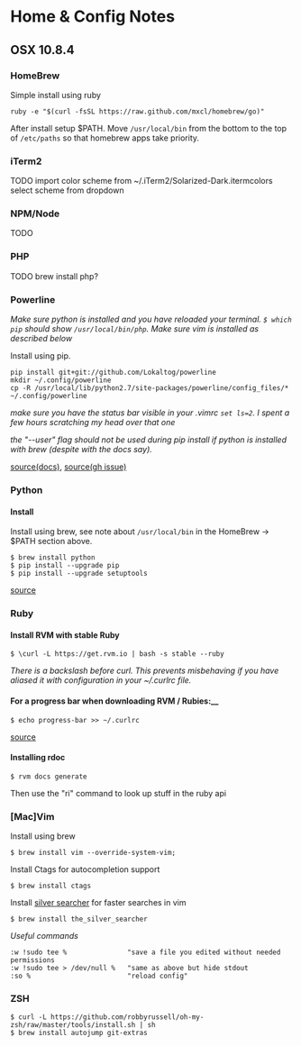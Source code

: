 # Home & Config Notes

## OSX 10.8.4

### HomeBrew

Simple install using ruby

    ruby -e "$(curl -fsSL https://raw.github.com/mxcl/homebrew/go)"

After install setup $PATH. Move `/usr/local/bin` from the bottom to the top of `/etc/paths`
 so that homebrew apps take priority.

### iTerm2

TODO
import color scheme from ~/.iTerm2/Solarized-Dark.itermcolors
select scheme from dropdown


### NPM/Node

TODO

### PHP
TODO
    brew install php?

### Powerline

_Make sure python is installed and you have reloaded your terminal. `$ which pip` should_
_show `/usr/local/bin/php`._
_Make sure vim is installed as described below_

Install using pip.

    pip install git+git://github.com/Lokaltog/powerline
    mkdir ~/.config/powerline
    cp -R /usr/local/lib/python2.7/site-packages/powerline/config_files/* ~/.config/powerline

_make sure you have the status bar visible in your .vimrc `set ls=2`. I spent a few hours_
_scratching my head over that one_

_the "--user" flag should not be used during pip install if python is installed with brew_
_(despite with the docs say)._

[source(docs)](https://powerline.readthedocs.org/en/latest/installation/osx.html#installation-osx),
[source(gh issue)](https://github.com/Lokaltog/powerline/issues/39)

### Python

#### Install

Install using brew, see note about `/usr/local/bin` in the HomeBrew -> $PATH section above.

    $ brew install python
    $ pip install --upgrade pip
    $ pip install --upgrade setuptools

[source](https://github.com/mxcl/homebrew/wiki/Homebrew-and-Python)

### Ruby

#### Install RVM with stable Ruby

    $ \curl -L https://get.rvm.io | bash -s stable --ruby

*There is a backslash before curl. This prevents misbehaving if you have aliased it with*
*configuration in your ~/.curlrc file.*

#### For a progress bar when downloading RVM / Rubies:__

    $ echo progress-bar >> ~/.curlrc

[source](https://rvm.io/rvm/install)

#### Installing rdoc

    $ rvm docs generate

Then use the "ri" command to look up stuff in the ruby api

### [Mac]Vim

Install using brew

    $ brew install vim --override-system-vim;

Install Ctags for autocompletion support

    $ brew install ctags

Install [silver searcher](https://github.com/ggreer/the_silver_searcher) for faster searches in vim

    $ brew install the_silver_searcher

_Useful commands_

    :w !sudo tee %               "save a file you edited without needed permissions
    :w !sudo tee > /dev/null %   "same as above but hide stdout
    :so %                        "reload config"


### ZSH

    $ curl -L https://github.com/robbyrussell/oh-my-zsh/raw/master/tools/install.sh | sh
    $ brew install autojump git-extras

